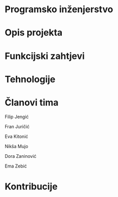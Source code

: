 # Programsko inženjerstvo
# Opis projekta
# Funkcijski zahtjevi
# Tehnologije
# Članovi tima
Filip Jengić

Fran Juričić

Eva Kitonić

Nikša Mujo

Dora Zaninović

Ema Zebić

# Kontribucije
